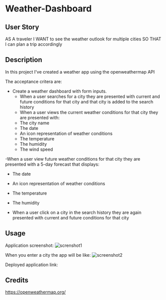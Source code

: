 # Weather-Dashboard

## User Story
AS A traveler
I WANT to see the weather outlook for multiple cities
SO THAT I can plan a trip accordingly

## Description
In this project I've created a weather app using the openweathermap API

The acceptance critera are:

- Create a weather dashboard with form inputs.
   - When a user searches for a city they are presented with current and future conditions for that city and that city is added to the search history
   - When a user views the current weather conditions for that city they are presented with:
   - The city name
   - The date
   - An icon representation of weather conditions
   - The temperature
   - The humidity
   - The wind speed
   
-When a user view future weather conditions for that city they are presented with a 5-day forecast that displays:
   - The date
   - An icon representation of weather conditions
   - The temperature
   - The humidity
   
 - When a user click on a city in the search history they are again presented with current and future conditions for that city
 
 ## Usage
 
 Application screenshot: 
 ![screnshot1](images/screenshot1)
 
 When you enter a city the app will be like:
 ![screenshot2](images/screenshot2)
 
 Deployed application link:
 
 ## Credits
 https://openweathermap.org/
 
 
